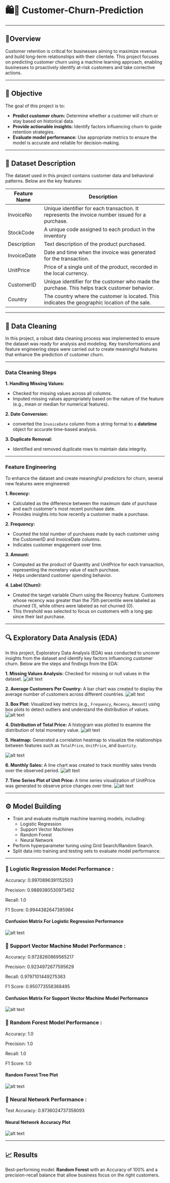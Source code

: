 # 🛍️🛒 Customer-Churn-Prediction
---
## 📖Overview
Customer retention is critical for businesses aiming to maximize revenue and build long-term relationships with their clientele. This project focuses on predicting customer churn using a machine learning approach, enabling businesses to proactively identify at-risk customers and take corrective actions.

---
## 🎯 Objective

The goal of this project is to:

*  **Predict customer churn:** Determine whether a customer will churn or stay based on historical data.
*  **Provide actionable insights:** Identify factors influencing churn to guide retention strategies.
*  **Evaluate model performance:** Use appropriate metrics to ensure the model is accurate and reliable for decision-making.
---
## 📂 Dataset Description
The dataset used in this project contains customer data and behavioral patterns. Below are the key features:

| Feature Name        | Description                                                                                      |    
|---------------------|--------------------------------------------------------------------------------------------------|
| InvoiceNo           | Unique identifier for each transaction. It represents the invoice number issued for a purchase.  | 
| StockCode           | A unique code assigned to each product in the inventory                                          | 
| Description         | Text description of the product purchased.                                                       |                                                          | Quantity            | Number of units of the product purchased in the transaction.                                     |
| InvoiceDate         | Date and time when the invoice was generated for the transaction.                                |
| UnitPrice           | Price of a single unit of the product, recorded in the local currency.                           |
| CustomerID          | Unique identifier for the customer who made the purchase. This helps track customer behavior.    |
| Country             | The country where the customer is located. This indicates the geographic location of the sale.   |                                                          

---

## 🧹 Data Cleaning
In this project, a robust data cleaning process was implemented to ensure the dataset was ready for analysis and modeling. Key transformations and feature engineering steps were carried out to create meaningful features that enhance the prediction of customer churn.

---

### Data Cleaning Steps

**1.  Handling Missing Values:**
*  Checked for missing values across all columns.
*  Imputed missing values appropriately based on the nature of the feature (e.g., mean or median for numerical features).

**2.  Date Conversion:**
*  converted the ```InvoiceDate``` column from a string format to a **datetime** object for accurate time-based analysis.

**3.  Duplicate Removal:**
*  Identified and removed duplicate rows to maintain data integrity.

---

### Feature Engineering

To enhance the dataset and create meaningful predictors for churn, several new features were engineered:

**1.  Recency:**
*  Calculated as the difference between the maximum date of purchase and each customer's most recent purchase date.
*  Provides insights into how recently a customer made a purchase.

**2.  Frequency:**
*  Counted the total number of purchases made by each customer using the CustomerID and InvoiceDate columns.
*  Indicates customer engagement over time.

**3.  Amount:**
*  Computed as the product of Quantity and UnitPrice for each transaction, representing the monetary value of each purchase.
*  Helps understand customer spending behavior.

**4.  Label (Churn):**
*  Created the target variable Churn using the Recency feature. Customers whose recency was greater than the 75th percentile were labeled as churned (1), while others were labeled as not churned (0).
*  This threshold was selected to focus on customers with a long gap since their last purchase.

---

## 🔍 Exploratory Data Analysis (EDA)
In this project, Exploratory Data Analysis (EDA) was conducted to uncover insights from the dataset and identify key factors influencing customer churn. Below are the steps and findings from the EDA:

**1.  Missing Values Analysis:**
Checked for missing or null values in the dataset.
 ![alt text](https://github.com/Evykings/Customer-Churn-Prediction/blob/main/missing%20values.png)

**2. Average Customers Per Country:**
A bar chart was created to display the average number of customers across different countries.
 ![alt text](https://github.com/Evykings/Customer-Churn-Prediction/blob/main/avarage%20purchage%20per%20country.png)

**3. Box Plot:**
Visualized key metrics (e.g., ```Frequency```, ```Recency```, ```Amount```) using box plots to detect outliers and understand the distribution of values.
![alt text](https://github.com/Evykings/Customer-Churn-Prediction/blob/main/box%20plot.png)

**4. Distribution of Total Price:**
A histogram was plotted to examine the distribution of total monetary value.
![alt text](https://github.com/Evykings/Customer-Churn-Prediction/blob/main/distribution%20of%20total%20price.png)

**5. Heatmap:**
Generated a correlation heatmap to visualize the relationships between features such as ```TotalPrice```, ```UnitPrice```, and ```Quantity```.

![alt text](https://github.com/Evykings/Customer-Churn-Prediction/blob/main/heat%20map.png)

**6. Monthly Sales:**
A line chart was created to track monthly sales trends over the observed period.
![alt text](https://github.com/Evykings/Customer-Churn-Prediction/blob/main/monthly%20sales.png)

**7. Time Series Plot of Unit Price:**
A time series visualization of UnitPrice was generated to observe price changes over time.
![alt text](https://github.com/Evykings/Customer-Churn-Prediction/blob/main/time%20series%20plot%20of%20unit%20price.png)


---

## ⚙️ Model Building
* Train and evaluate multiple machine learning models, including:
  * Logistic Regression
  * Support Vector Machines
  * Random Forest
  * Neural Network
* Perform hyperparameter tuning using Grid Search/Random Search.
* Split data into training and testing sets to evaluate model performance.

---

### 🔬 Logistic Regression Model Performance : 

Accuracy: 0.9970896391152503

Precision: 0.9889380530973452

Recall: 1.0

F1 Score: 0.9944382647385984

#### Confusion Matrix For Logistic Regression Performance
![alt text](https://github.com/Evykings/Customer-Churn-Prediction/blob/main/logistic%20regression%20confusion%20matrix.png)


### 🔬 Support Vector Machine Model Performance : 

Accuracy: 0.9728260869565217

Precision: 0.9234972677595629

Recall: 0.9797101449275363

F1 Score: 0.950773558368495

#### Confusion Matrix For Support Vector Machine Model Performance
![alt text](https://github.com/Evykings/Customer-Churn-Prediction/blob/main/svm%20confusion%20matrix.png)

### 🔬 Random Forest Model Performance : 

Accuracy: 1.0

Precision: 1.0

Recall: 1.0

F1 Score: 1.0

#### Random Forest Tree Plot
![alt text](https://github.com/Evykings/Customer-Churn-Prediction/blob/main/random%20forest.png)

### 🔬 Neural Network Performance : 
Test Accuracy: 0.9736024737358093

#### Neural Network Accuracy Plot
![alt text](https://github.com/Evykings/Customer-Churn-Prediction/blob/main/neural%20network%20plot.png)

---

## 📈 Results

Best-performing model: **Random Forest** with an Accuracy of 100% and a precision-recall balance that allow business focus on the right customers.




